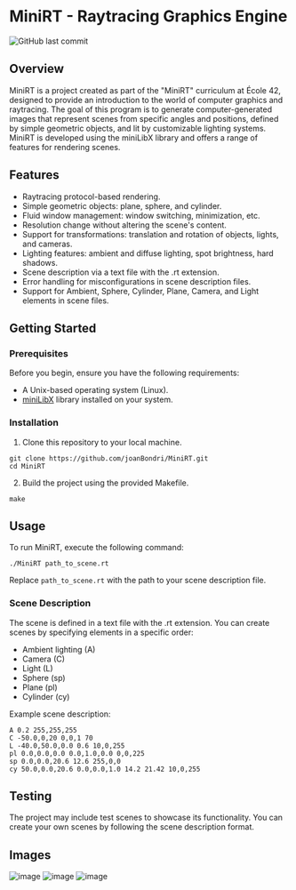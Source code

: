 # MiniRT - Raytracing Graphics Engine

![GitHub last commit](https://img.shields.io/github/last-commit/joanBondri/MiniRT)

## Overview

MiniRT is a project created as part of the "MiniRT" curriculum at École 42, designed to provide an introduction to the world of computer graphics and raytracing. The goal of this program is to generate computer-generated images that represent scenes from specific angles and positions, defined by simple geometric objects, and lit by customizable lighting systems. MiniRT is developed using the miniLibX library and offers a range of features for rendering scenes.

## Features

- Raytracing protocol-based rendering.
- Simple geometric objects: plane, sphere, and cylinder.
- Fluid window management: window switching, minimization, etc.
- Resolution change without altering the scene's content.
- Support for transformations: translation and rotation of objects, lights, and cameras.
- Lighting features: ambient and diffuse lighting, spot brightness, hard shadows.
- Scene description via a text file with the .rt extension.
- Error handling for misconfigurations in scene description files.
- Support for Ambient, Sphere, Cylinder, Plane, Camera, and Light elements in scene files.

## Getting Started

### Prerequisites

Before you begin, ensure you have the following requirements:

- A Unix-based operating system (Linux).
- [miniLibX](https://github.com/42Paris/minilibx-linux) library installed on your system.

### Installation

1. Clone this repository to your local machine.

```shell
git clone https://github.com/joanBondri/MiniRT.git
cd MiniRT
```

2. Build the project using the provided Makefile.

```shell
make
```

## Usage

To run MiniRT, execute the following command:

```shell
./MiniRT path_to_scene.rt
```

Replace `path_to_scene.rt` with the path to your scene description file.

### Scene Description

The scene is defined in a text file with the .rt extension. You can create scenes by specifying elements in a specific order:

- Ambient lighting (A)
- Camera (C)
- Light (L)
- Sphere (sp)
- Plane (pl)
- Cylinder (cy)

Example scene description:

```plaintext
A 0.2 255,255,255
C -50.0,0,20 0,0,1 70
L -40.0,50.0,0.0 0.6 10,0,255
pl 0.0,0.0,0.0 0.0,1.0,0.0 0,0,225
sp 0.0,0.0,20.6 12.6 255,0,0
cy 50.0,0.0,20.6 0.0,0.0,1.0 14.2 21.42 10,0,255
```

## Testing

The project may include test scenes to showcase its functionality. You can create your own scenes by following the scene description format.

## Images

![image](https://github.com/joanBondri/miniRT/assets/51259134/c7b377b4-a6be-4b9a-af3f-e11da8331f5c)
![image](https://github.com/joanBondri/miniRT/assets/51259134/85bcbd43-5469-48a5-bef2-3d7ef5046a2d)
![image](https://github.com/joanBondri/miniRT/assets/51259134/e570501f-7b44-4a77-8a19-81e50d9396fe)
